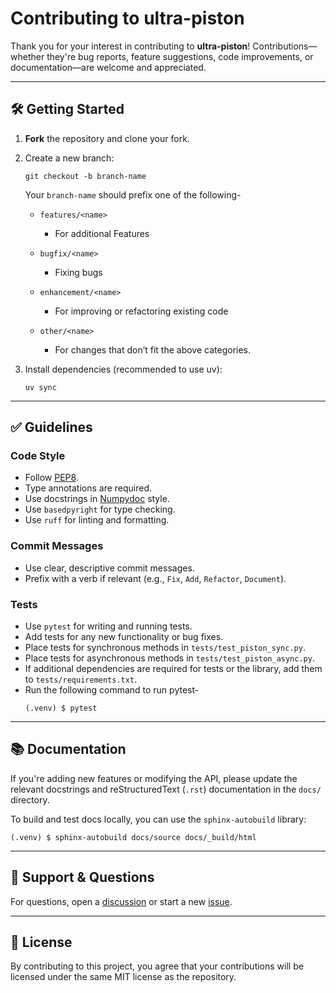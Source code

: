 # Contributing to ultra-piston

Thank you for your interest in contributing to **ultra-piston**! Contributions—whether they're bug reports, feature suggestions, code improvements, or documentation—are welcome and appreciated.

---

## 🛠️ Getting Started

1. **Fork** the repository and clone your fork.
2. Create a new branch:
   ```
   git checkout -b branch-name
   ```

   Your `branch-name` should prefix one of the following-
   - `features/<name>`
        - For additional Features

   - `bugfix/<name>`
        - Fixing bugs

   - `enhancement/<name>`
        - For improving or refactoring existing code

   - `other/<name>`
        - For changes that don’t fit the above categories. 

3. Install dependencies (recommended to use uv):
   ```
   uv sync
   ```

---

## ✅ Guidelines

### Code Style

- Follow [PEP8](https://peps.python.org/pep-0008/).
- Type annotations are required.
- Use docstrings in [Numpydoc](https://numpydoc.readthedocs.io/en/latest/format.html) style.
- Use `basedpyright` for type checking.
- Use `ruff` for linting and formatting.

### Commit Messages

- Use clear, descriptive commit messages.
- Prefix with a verb if relevant (e.g., `Fix`, `Add`, `Refactor`, `Document`).

### Tests

- Use `pytest` for writing and running tests.
- Add tests for any new functionality or bug fixes.
- Place tests for synchronous methods in `tests/test_piston_sync.py`.
- Place tests for asynchronous methods in `tests/test_piston_async.py`.
- If additional dependencies are required for tests or the library, add them to `tests/requirements.txt`.
- Run the following command to run pytest-
  ```
  (.venv) $ pytest
  ```

---

## 📚 Documentation

If you're adding new features or modifying the API, please update the relevant docstrings and reStructuredText (`.rst`) documentation in the `docs/` directory.

To build and test docs locally, you can use the `sphinx-autobuild` library:

```
(.venv) $ sphinx-autobuild docs/source docs/_build/html
```

---

## 🙋 Support & Questions

For questions, open a [discussion](https://github.com/Jiggly-Balls/ultra-piston/discussions) or start a new [issue](https://github.com/Jiggly-Balls/ultra-piston/issues).

---

## 📄 License

By contributing to this project, you agree that your contributions will be licensed under the same MIT license as the repository.
